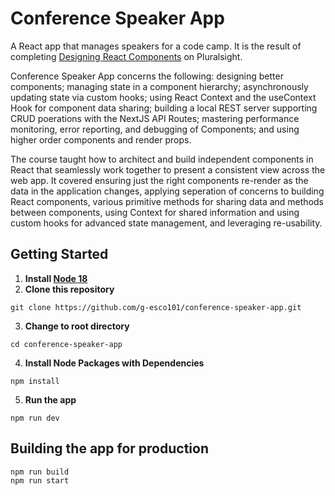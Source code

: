 # Conference Speaker App

A React app that manages speakers for a code camp. It is the result of completing [Designing React Components](https://app.pluralsight.com/library/courses/react-components-designing) on Pluralsight.

Conference Speaker App concerns the following: designing better components; managing state in a component hierarchy; 
asynchronously updating state via custom hooks; using React Context and the useContext Hook for component data sharing;
building a local REST server supporting CRUD poerations with the NextJS API Routes; 
mastering performance monitoring, error reporting, and debugging of Components; and 
using higher order components and render props.

The course taught how to architect and build independent components in React that seamlessly work together to present a consistent view across the web app. It covered ensuring just the right components re-render as the data in the application changes, applying seperation of concerns to building React components, various primitive methods for sharing data and methods between components, using Context for shared information and using custom hooks for advanced state management, and leveraging re-usability.

## Getting Started
1. **Install [Node 18](https://nodejs.org)**
2. **Clone this repository** 
```
git clone https://github.com/g-esco101/conference-speaker-app.git
```
3. **Change to root directory**
```
cd conference-speaker-app
```
4. **Install Node Packages with Dependencies**
```
npm install
```
5. **Run the app**
```
npm run dev
```

## Building the app for production
```
npm run build
npm run start
```